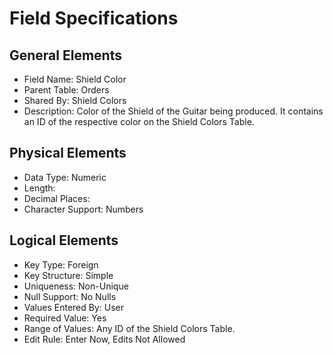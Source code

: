 # Field Specifications

## General Elements

- Field Name: Shield Color
- Parent Table: Orders
- Shared By: Shield Colors
- Description: Color of the Shield of the Guitar being produced. It contains an ID of the respective color on the Shield Colors Table.

## Physical Elements

- Data Type: Numeric
- Length: 
- Decimal Places:
- Character Support: Numbers

## Logical Elements

- Key Type: Foreign
- Key Structure: Simple
- Uniqueness: Non-Unique
- Null Support: No Nulls
- Values Entered By: User
- Required Value: Yes
- Range of Values: Any ID of the Shield Colors Table.
- Edit Rule: Enter Now, Edits Not Allowed
